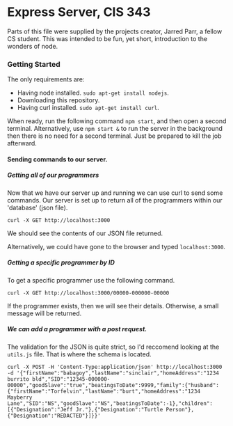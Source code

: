 # Express Server, CIS 343

Parts of this file were supplied by the projects creator, Jarred Parr, a fellow CS student. 
This was intended to be fun, yet short, introduction to the wonders of node.


### Getting Started

The only requirements are:
* Having node installed. `sudo apt-get install nodejs`.
* Downloading this repository.
* Having curl installed. `sudo apt-get install curl`.

When ready, run the following command `npm start`, and then open a second terminal.
Alternatively, use `npm start &` to run the server in the background then there is no need for a second terminal. Just be prepared to kill the job afterward.

#### Sending commands to our server.

##### Getting all of our programmers

Now that we have our server up and running we can use curl to send some commands. Our server is set up to return all of the programmers within our 'database' (json file).
```
curl -X GET http://localhost:3000
```
We should see the contents of our JSON file returned.

Alternatively, we could have gone to the browser and typed `localhost:3000`.

##### Getting a specific programmer by ID

To get a specific programmer use the following command.
```
curl -X GET http://localhost:3000/00000-000000-00000
```

If the programmer exists, then we will see their details. Otherwise, a small message will be returned.


##### We can add a programmer with a post request.

The validation for the JSON is quite strict, so I'd reccomend looking at the `utils.js` file. That is where the schema is located.

```
curl -X POST -H 'Content-Type:application/json' http://localhost:3000 -d '{"firstName":"babagoy","lastName":"sinclair","homeAddress":"1234 burrito bld","SID":"12345-000000-00000","goodSlave":"true","beatingsToDate":9999,"family":{"husband":{"firstName":"Torfelvin","lastName":"burt","homeAddress":"1234 Mayberry Lane","SID":"NS","goodSlave":"NS","beatingsToDate":-1},"children":[{"Designation":"Jeff Jr."},{"Designation":"Turtle Person"},{"Designation":"REDACTED"}]}}'
```


